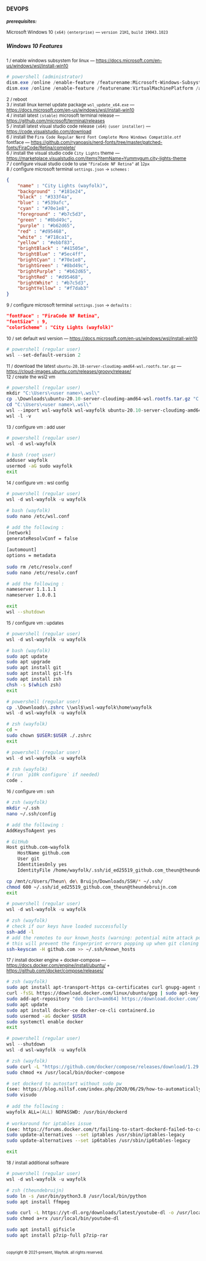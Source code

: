 #### DEVOPS

<sup><b>_prerequisites:_</b>\
\
Microsoft Windows 10 `(x64)` `(enterprise)` — `version 21H1`, `build 19043.1023`
</sup>

##### Windows 10 Features
<sup>1 / enable windows subsystem for linux — https://docs.microsoft.com/en-us/windows/wsl/install-win10</sup>  
```powershell
# powershell (administrator)
dism.exe /online /enable-feature /featurename:Microsoft-Windows-Subsystem-Linux /all /norestart
dism.exe /online /enable-feature /featurename:VirtualMachinePlatform /all /norestart
```  
<sup>2 / reboot</sup>  
<sup>3 / install linux kernel update package `wsl_update_x64.exe` — https://docs.microsoft.com/en-us/windows/wsl/install-win10</sup>  
<sup>4 / install latest `(stable)` microsoft terminal release — https://github.com/microsoft/terminal/releases</sup>  
<sup>5 / install latest visual studio code release `(x64)` `(user installer)` — https://code.visualstudio.com/download</sup>  
<sup>6 / install the `Fira Code Regular Nerd Font Complete Mono Windows Compatible.otf` fontface — https://github.com/ryanoasis/nerd-fonts/tree/master/patched-fonts/FiraCode/Retina/complete/</sup>  
<sup>6 / install the  visual studio code `City Lights` theme — https://marketplace.visualstudio.com/items?itemName=Yummygum.city-lights-theme</sup>  
<sup>7 / configure visual studio code to use `"FiraCode NF Retina"` at `12px`</sup>  
<sup>8 / configure microsoft terminal `settings.json` -> `schemes` :</sup>  
```json
{
    "name" : "City Lights (wayfolk)",
    "background" : "#181e24",
    "black" : "#333f4a",
    "blue" : "#539afc",
    "cyan" : "#70e1e8",
    "foreground" : "#b7c5d3",
    "green" : "#8bd49c",
    "purple" : "#b62d65",
    "red" : "#d95468",
    "white" : "#718ca1",
    "yellow" : "#ebbf83",
    "brightBlack" : "#41505e",
    "brightBlue" : "#5ec4ff",
    "brightCyan" : "#70e1e8",
    "brightGreen" : "#8bd49c",
    "brightPurple" : "#b62d65",
    "brightRed" : "#d95468",
    "brightWhite" : "#b7c5d3",
    "brightYellow" : "#f7dab3"
}
```
<sup>9 / configure microsoft terminal `settings.json` -> `defaults` :</sup>  
```json
"fontFace" : "FiraCode NF Retina",
"fontSize" : 9,
"colorScheme" : "City Lights (wayfolk)"
```
<sup>10 / set default wsl version — https://docs.microsoft.com/en-us/windows/wsl/install-win10</sup>  
```powershell
# powershell (regular user)
wsl --set-default-version 2
```  
<sup>11 / download the latest `ubuntu-20.10-server-cloudimg-amd64-wsl.rootfs.tar.gz` — https://cloud-images.ubuntu.com/releases/groovy/release/</sup>  
<sup>12 / create the wsl2 vm
```powershell
# powershell (regular user)
mkdir "C:\Users\<user name>\.wsl\"
cp .\Downloads\ubuntu-20.10-server-cloudimg-amd64-wsl.rootfs.tar.gz "C:\Users\<user name>\.wsl\"
cd "C:\Users\<user name>\.wsl\"
wsl --import wsl-wayfolk wsl-wayfolk ubuntu-20.10-server-cloudimg-amd64-wsl.rootfs.tar.gz
wsl -l -v
```  
<sup>13 / configure vm : add user
```powershell
# powershell (regular user)
wsl -d wsl-wayfolk
```  
```bash
# bash (root user)
adduser wayfolk
usermod -aG sudo wayfolk
exit
``` 
<sup>14 / configure vm : wsl config
```powershell
# powershell (regular user)
wsl -d wsl-wayfolk -u wayfolk
```  
```bash
# bash (wayfolk)
sudo nano /etc/wsl.conf

# add the following : 
[network]
generateResolvConf = false

[automount]
options = metadata
    
sudo rm /etc/resolv.conf
sudo nano /etc/resolv.conf

# add the following :
nameserver 1.1.1.1
nameserver 1.0.0.1

exit
wsl --shutdown
```
<sup>15 / configure vm : updates
```powershell
# powershell (regular user)
wsl -d wsl-wayfolk -u wayfolk
```  
```bash
# bash (wayfolk)
sudo apt update
sudo apt upgrade
sudo apt install git
sudo apt install git-lfs
sudo apt install zsh
chsh -s $(which zsh)
exit
``` 
```powershell
# powershell (regular user)
cp .\Downloads\.zshrc \\wsl$\wsl-wayfolk\home\wayfolk
wsl -d wsl-wayfolk -u wayfolk
```  
```zsh
# zsh (wayfolk)
cd ~
sudo chown $USER:$USER ./.zshrc
exit
```
```powershell
# powershell (regular user)
wsl -d wsl-wayfolk -u wayfolk
```
```zsh
# zsh (wayfolk)
# (run `p10k configure` if needed)
code .
```
<sup>16 / configure vm : ssh
```zsh
# zsh (wayfolk)
mkdir ~/.ssh
nano ~/.ssh/config

# add the following :
AddKeysToAgent yes

# GitHub
Host github.com-wayfolk
    HostName github.com
    User git
    IdentitiesOnly yes
    IdentityFile /home/wayfolk/.ssh/id_ed25519_github.com_theun@theundebruijn.com

cp /mnt/c/Users/Theun\ de\ Bruijn/Downloads/SSH/* ~/.ssh/
chmod 600 ~/.ssh/id_ed25519_github.com_theun@theundebruijn.com
exit
``` 
```powershell
# powershell (regular user)
wsl -d wsl-wayfolk -u wayfolk
```  
```zsh
# zsh (wayfolk)
# check if our keys have loaded successfully
ssh-add -l
# add the remotes to our known_hosts (warning: potential mitm attack possible)
# this will prevent the fingerprint errors popping up when git cloning
ssh-keyscan -H github.com >> ~/.ssh/known_hosts
``` 
<sup>17 / install docker engine + docker-compose — https://docs.docker.com/engine/install/ubuntu/ + https://github.com/docker/compose/releases/
```zsh
# zsh (wayfolk)
sudo apt install apt-transport-https ca-certificates curl gnupg-agent software-properties-common
curl -fsSL https://download.docker.com/linux/ubuntu/gpg | sudo apt-key add -
sudo add-apt-repository "deb [arch=amd64] https://download.docker.com/linux/ubuntu $(lsb_release -cs) stable"
sudo apt update
sudo apt install docker-ce docker-ce-cli containerd.io
sudo usermod -aG docker $USER
sudo systemctl enable docker
exit
```
```powershell
# powershell (regular user)
wsl --shutdown
wsl -d wsl-wayfolk -u wayfolk
```    
 ```zsh
# zsh (wayfolk)
sudo curl -L "https://github.com/docker/compose/releases/download/1.29.2/docker-compose-$(uname -s)-$(uname -m)" -o /usr/local/bin/docker-compose
sudo chmod +x /usr/local/bin/docker-compose

# set dockerd to autostart without sudo pw
(see: https://blog.nillsf.com/index.php/2020/06/29/how-to-automatically-start-the-docker-daemon-on-wsl2/)
sudo visudo
    
# add the following :
wayfolk ALL=(ALL) NOPASSWD: /usr/bin/dockerd
    
# workaround for iptables issue
(see: https://forums.docker.com/t/failing-to-start-dockerd-failed-to-create-nat-chain-docker/78269)
sudo update-alternatives --set iptables /usr/sbin/iptables-legacy
sudo update-alternatives --set ip6tables /usr/sbin/ip6tables-legacy

exit   
```
<sup>18 / install additional software
```powershell
# powershell (regular user)
wsl -d wsl-wayfolk -u wayfolk
```  
```zsh
# zsh (theundebruijn)
sudo ln -s /usr/bin/python3.8 /usr/local/bin/python
sudo apt install ffmpeg

sudo curl -L https://yt-dl.org/downloads/latest/youtube-dl -o /usr/local/bin/youtube-dl
sudo chmod a+rx /usr/local/bin/youtube-dl

sudo apt install gifsicle
sudo apt install p7zip-full p7zip-rar
```
<br/>
<sub><sup>copyright © 2021-present, Wayfolk. all rights reserved.</sup></sub>
